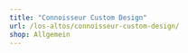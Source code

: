 ```yaml
---
title: "Connoisseur Custom Design"
url: /los-altos/connoisseur-custom-design/
shop: Allgemein
---
```

